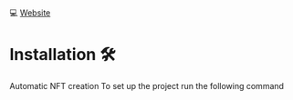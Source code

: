 💻 [Website](https://alexandrepletty.com/portfolio/f3d1/nft-generateur)
# Installation 🛠️
 Automatic NFT creation
 To set up the project run the following command
